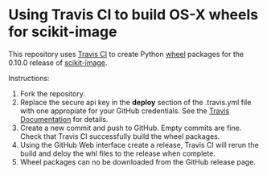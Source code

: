 Using Travis CI to build OS-X wheels for scikit-image
=====================================================

This repository uses [Travis CI](https://travis-ci.org/) to create Python [wheel](http://wheel.readthedocs.org/en/latest/) packages for the 0.10.0 release of [scikit-image](http://scikit-image.org/).

Instructions:

1. Fork the repository.
2. Replace the secure api key in the **deploy** section of the .travis.yml file with one appropiate for your GitHub credentials.  See the [Travis Documentation](http://docs.travis-ci.com/user/deployment/releases/) for details.
3. Create a new commit and push to GitHub.  Empty commits are fine.  Check that Travis CI successfully build the wheel packages.
4. Using the GitHub Web interface create a release, Travis CI will rerun the build and deloy the whl files to the release when complete.
5. Wheel packages can no be downloaded from the GitHub release page.
